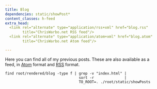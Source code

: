 ```yaml
---
title: Blog
dependencies: static/showPost*
content_classes: h-feed
extra_head:
  <link rel="alternate" type="application/rss+xml" href="blog.rss"
        title="ChrisWarbo.net RSS feed"/>
  <link rel="alternate" type="application/atom+xml" href="blog.atom"
        title="ChrisWarbo.net Atom feed"/>

---
```


Here you can find all of my previous posts. These are also available as a feed,
in [Atom](/blog.atom) format and [RSS](/blog.rss) format.

```{.unwrap pipe="sh | pandoc -t json"}
find root/rendered/blog -type f | grep -v "index.html" |
                                  sort -r              |
                                  TO_ROOT=. ./root/static/showPosts
```
